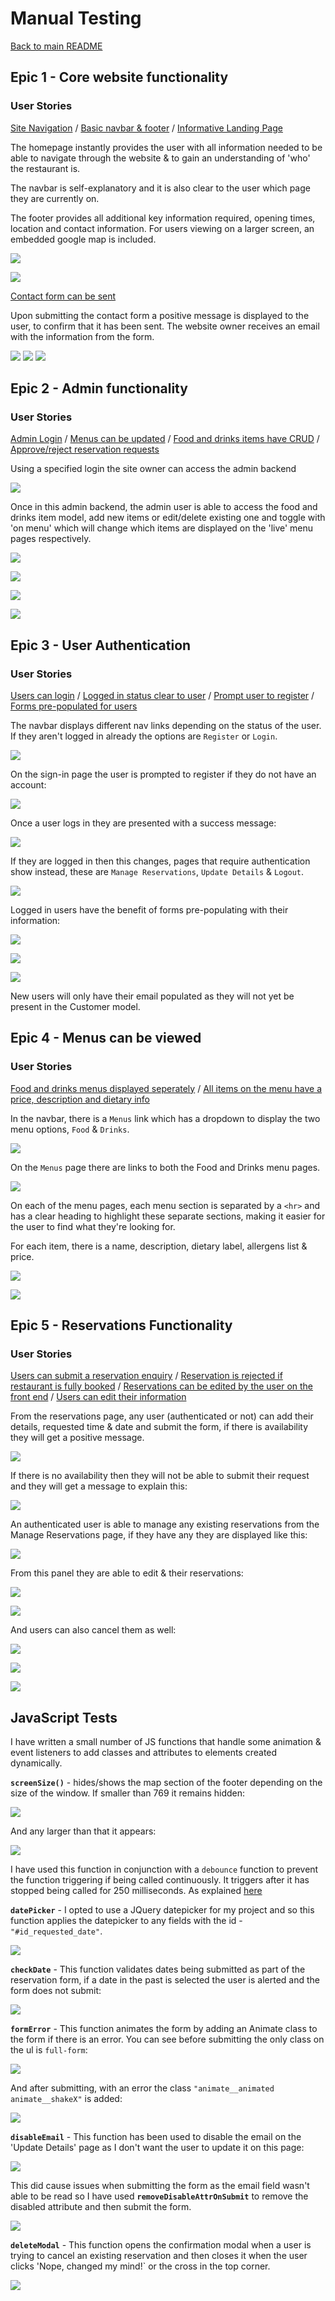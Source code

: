 # Manual Testing

[Back to main README](README.md)

## Epic 1 - Core website functionality
### User Stories
[Site Navigation](https://github.com/daisygunn/grow-restaurant/issues/1) / [Basic navbar & footer](https://github.com/daisygunn/grow-restaurant/issues/15) / [Informative Landing Page](https://github.com/daisygunn/grow-restaurant/issues/2) 

The homepage instantly provides the user with all information needed to be able to navigate through the website & to gain an understanding of 'who' the restaurant is.

The navbar is self-explanatory and it is also clear to the user which page they are currently on.

The footer provides all additional key information required, opening times, location and contact information. For users viewing on a larger screen, an embedded google map is included. 

![](assets/images/user_stories_testing/user_stories_s1.jpg)

![](assets/images/user_stories_testing/user_stories_footer.jpg)

[Contact form can be sent](https://github.com/daisygunn/grow-restaurant/issues/16)

Upon submitting the contact form a positive message is displayed to the user, to confirm that it has been sent. The website owner receives an email with the information from the form.

![](assets/images/user_stories_testing/contact_form.jpg)
![](assets/images/user_stories_testing/contact_form_sent.jpg)
![](assets/images/user_stories_testing/email_received.jpg)

## Epic 2 - Admin functionality
### User Stories
[Admin Login](https://github.com/daisygunn/grow-restaurant/issues/3) / [Menus can be updated](https://github.com/daisygunn/grow-restaurant/issues/5) / [Food and drinks items have CRUD](https://github.com/daisygunn/grow-restaurant/issues/6) /
[Approve/reject reservation requests](https://github.com/daisygunn/grow-restaurant/issues/4)

Using a specified login the site owner can access the admin backend

![](assets/images/user_stories_testing/admin.jpg)

Once in this admin backend, the admin user is able to access the food and drinks item model, add new items or edit/delete existing one and toggle with 'on menu' which will change which items are displayed on the 'live' menu pages respectively.

![](assets/images/user_stories_testing/drinks.jpg)

![](assets/images/user_stories_testing/individual_drink.jpg)

![](assets/images/user_stories_testing/food.jpg)

![](assets/images/user_stories_testing/individual_food.jpg)


## Epic 3 - User Authentication
### User Stories
[Users can login](https://github.com/daisygunn/grow-restaurant/issues/7) /
[Logged in status clear to user](https://github.com/daisygunn/grow-restaurant/issues/8) /
[Prompt user to register](https://github.com/daisygunn/grow-restaurant/issues/9) /
[Forms pre-populated for users](https://github.com/daisygunn/grow-restaurant/issues/10)

The navbar displays different nav links depending on the status of the user. If they aren't logged in already the options are `Register` or `Login`.

![](assets/images/user_stories_testing/display_when_logged_out.jpg)

On the sign-in page the user is prompted to register if they do not have an account:

![](assets/images/user_stories_testing/sign_in.jpg)

Once a user logs in they are presented with a success message:

![](assets/images/user_stories_testing/logged_in_message.jpg)

 If they are logged in then this changes, pages that require authentication show instead, these are `Manage Reservations`, `Update Details` & `Logout`.

![](assets/images/user_stories_testing/display_when_logged_in.jpg)

Logged in users have the benefit of forms pre-populating with their information:

![](assets/images/user_stories_testing/pre_populated_form.jpg)

![](assets/images/user_stories_testing/form_two.jpg)

![](assets/images/user_stories_testing/form_three.jpg)

New users will only have their email populated as they will not yet be present in the Customer model.

## Epic 4 - Menus can be viewed
### User Stories
[Food and drinks menus displayed seperately](https://github.com/daisygunn/grow-restaurant/issues/11) /
[All items on the menu have a price, description and dietary info](https://github.com/daisygunn/grow-restaurant/issues/12) 

In the navbar, there is a `Menus` link which has a dropdown to display the two menu options, `Food` & `Drinks`. 

![](assets/images/user_stories_testing/menus_nav.jpg)

On the `Menus` page there are links to both the Food and Drinks menu pages.

![](assets/images/user_stories_testing/menus_page_links.jpg)

On each of the menu pages, each menu section is separated by a `<hr>` and has a clear heading to highlight these separate sections, making it easier for the user to find what they're looking for. 

For each item, there is a name, description, dietary label, allergens list & price.

![](assets/images/user_stories_testing/food_menu.jpg)

![](assets/images/user_stories_testing/drinks_menu.jpg)


## Epic 5 - Reservations Functionality
### User Stories
[Users can submit a reservation enquiry](https://github.com/daisygunn/grow-restaurant/issues/13) /
[Reservation is rejected if restaurant is fully booked](https://github.com/daisygunn/grow-restaurant/issues/14)  / 
[Reservations can be edited by the user on the front end](https://github.com/daisygunn/grow-restaurant/issues/17) / 
[Users can edit their information](https://github.com/daisygunn/grow-restaurant/issues/18)

From the reservations page, any user (authenticated or not) can add their details, requested time & date and submit the form, if there is availability they will get a positive message.

![](assets/images/user_stories_testing/reservation_message.jpg)

If there is no availability then they will not be able to submit their request and they will get a message to explain this:

![](assets/images/user_stories_testing/rejected_request.jpg)

An authenticated user is able to manage any existing reservations from the Manage Reservations page, if they have any they are displayed like this:

![](assets/images/user_stories_testing/manage_reservations.jpg)

From this panel they are able to edit & their reservations:

![](assets/images/user_stories_testing/reservation_edit_before.jpg)

![](assets/images/user_stories_testing/reservation_changed.jpg)

And users can also cancel them as well:

![](assets/images/user_stories_testing/cancel_reservation.jpg)

![](assets/images/user_stories_testing/cancel_modal.jpg)

![](assets/images/user_stories_testing/cancel_message.jpg)

## JavaScript Tests

I have written a small number of JS functions that handle some animation & event listeners to add classes and attributes to elements created dynamically.

**`screenSize()`** - hides/shows the map section of the footer depending on the size of the window. If smaller than 769 it remains hidden:

![](assets/images/js_testing_images/footer_content_mobile.jpg)

And any larger than that it appears:

![](assets/images/user_stories_testing/user_stories_footer.jpg)

I have used this function in conjunction with a `debounce` function to prevent the function triggering if being called continuously. It triggers after it has stopped being called for 250 milliseconds. As explained [here](https://davidwalsh.name/javascript-debounce-function)

**`datePicker`** - I opted to use a JQuery datepicker for my project and so this function applies the datepicker to any fields with the id - `"#id_requested_date"`.

![](assets/images/js_testing_images/datepicker_test.jpg)

**`checkDate`** - This function validates dates being submitted as part of the reservation form, if a date in the past is selected the user is alerted and the form does not submit:

![](assets/images/js_testing_images/date_in_past_alert.jpg)

**`formError`** - This function animates the form by adding an Animate class to the form if there is an error. You can see before submitting the only class on the ul is `full-form`:

![](assets/images/js_testing_images/before_submitting.jpg)

And after submitting, with an error the class `"animate__animated animate__shakeX"` is added:

![](assets/images/js_testing_images/after_submitting.jpg)

**`disableEmail`** - This function has been used to disable the email on the 'Update Details' page as I don't want the user to update it on this page:

![](assets/images/user_stories_testing/form_two.jpg)

This did cause issues when submitting the form as the email field wasn't able to be read so I have used **`removeDisableAttrOnSubmit`** to remove the disabled attribute and then submit the form. 

![](assets/images/js_testing_images/update_form_subitted.jpg)

**`deleteModal`** - This function opens the confirmation modal when a user is trying to cancel an existing reservation and then closes it when the user clicks 'Nope, changed my mind!` or the cross in the top corner.

![](assets/images/user_stories_testing/cancel_modal.jpg)